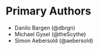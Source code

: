 Primary Authors
===============

- Danilo Bargen (@dbrgn)
- Michael Gysel (@theScythe)
- Simon Aebersold (@aebersold)
